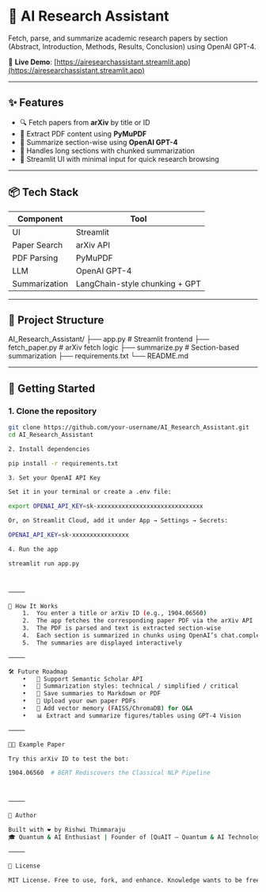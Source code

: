 # 🤖 AI Research Assistant

Fetch, parse, and summarize academic research papers by section (Abstract, Introduction, Methods, Results, Conclusion) using OpenAI GPT-4.

🔗 **Live Demo**: [https://airesearchassistant.streamlit.app](https://airesearchassistant.streamlit.app)

---

## ✨ Features

- 🔍 Fetch papers from **arXiv** by title or ID
- 📄 Extract PDF content using **PyMuPDF**
- 🧠 Summarize section-wise using **OpenAI GPT-4**
- 🔁 Handles long sections with chunked summarization
- 🚀 Streamlit UI with minimal input for quick research browsing

---

## 📦 Tech Stack

| Component       | Tool                             |
|----------------|----------------------------------|
| UI             | Streamlit                        |
| Paper Search   | arXiv API                        |
| PDF Parsing    | PyMuPDF                          |
| LLM            | OpenAI GPT-4                     |
| Summarization  | LangChain-style chunking + GPT   |

---

## 📂 Project Structure

AI_Research_Assistant/
├── app.py              # Streamlit frontend
├── fetch_paper.py      # arXiv fetch logic
├── summarize.py        # Section-based summarization
├── requirements.txt
└── README.md

---

## 🚀 Getting Started

### 1. Clone the repository

```bash
git clone https://github.com/your-username/AI_Research_Assistant.git
cd AI_Research_Assistant

2. Install dependencies

pip install -r requirements.txt

3. Set your OpenAI API Key

Set it in your terminal or create a .env file:

export OPENAI_API_KEY=sk-xxxxxxxxxxxxxxxxxxxxxxxxxxxxxx

Or, on Streamlit Cloud, add it under App → Settings → Secrets:

OPENAI_API_KEY=sk-xxxxxxxxxxxxxxxx

4. Run the app

streamlit run app.py



⸻

🧠 How It Works
	1.	You enter a title or arXiv ID (e.g., 1904.06560)
	2.	The app fetches the corresponding paper PDF via the arXiv API
	3.	The PDF is parsed and text is extracted section-wise
	4.	Each section is summarized in chunks using OpenAI’s chat.completions API (GPT-4)
	5.	The summaries are displayed interactively

⸻

🛠 Future Roadmap
	•	🔄 Support Semantic Scholar API
	•	🧪 Summarization styles: technical / simplified / critical
	•	💾 Save summaries to Markdown or PDF
	•	📁 Upload your own paper PDFs
	•	🧠 Add vector memory (FAISS/ChromaDB) for Q&A
	•	📊 Extract and summarize figures/tables using GPT-4 Vision

⸻

👨‍🔬 Example Paper

Try this arXiv ID to test the bot:

1904.06560  # BERT Rediscovers the Classical NLP Pipeline



⸻

🙌 Author

Built with ❤️ by Rishwi Thimmaraju
🎓 Quantum & AI Enthusiast | Founder of [QuAIT — Quantum & AI Technologies]

⸻

📜 License

MIT License. Free to use, fork, and enhance. Knowledge wants to be free ✨
